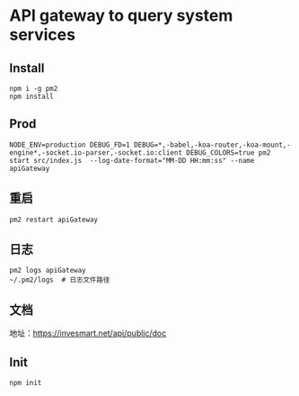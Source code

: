# API gateway to query system services

## Install
```
npm i -g pm2
npm install
```

## Prod
```
NODE_ENV=production DEBUG_FD=1 DEBUG=*,-babel,-koa-router,-koa-mount,-engine*,-socket.io-parser,-socket.io:client DEBUG_COLORS=true pm2 start src/index.js  --log-date-format="MM-DD HH:mm:ss" --name apiGateway
```

## 重启
```
pm2 restart apiGateway
```

## 日志
```
pm2 logs apiGateway
~/.pm2/logs  # 日志文件路径
```

## 文档
地址：https://invesmart.net/api/public/doc

## Init
```
npm init
```
